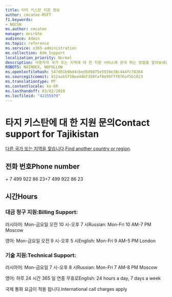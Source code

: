 ```yaml
---
title: 타지 키스탄 지원 정보
author: cmcatee-MSFT
f1.keywords:
- NOCSH
ms.author: cmcatee
manager: mnirkhe
audience: Admin
ms.topic: reference
ms.service: o365-administration
ms.collection: Adm_Support
localization_priority: Normal
description: 사용자의 국가 또는 지역에 대 한 지원 서비스에 문의 하는 방법을 알아보세요.
ROBOTS: NOINDEX, NOFOLLOW
ms.openlocfilehash: 547d01b9bd4cbed5d9d75e5939e38c444fc78364
ms.sourcegitcommit: 812aab5f58eed4bf359faf0e99f7f876af5b1023
ms.translationtype: MT
ms.contentlocale: ko-KR
ms.lasthandoff: 03/02/2020
ms.locfileid: "42355979"
---
```

# <a name="contact-support-for-tajikistan"></a><span data-ttu-id="41710-103">타지 키스탄에 대 한 지원 문의</span><span class="sxs-lookup"><span data-stu-id="41710-103">Contact support for Tajikistan</span></span>

<span data-ttu-id="41710-104">[다른 국가 또는 지역을 찾습니다](../contact-support-for-business-products.md).</span><span class="sxs-lookup"><span data-stu-id="41710-104">[Find another country or region](../contact-support-for-business-products.md).</span></span>

## <a name="phone-number"></a><span data-ttu-id="41710-105">전화 번호</span><span class="sxs-lookup"><span data-stu-id="41710-105">Phone number</span></span>
<span data-ttu-id="41710-106">+ 7 499 922 86 23</span><span class="sxs-lookup"><span data-stu-id="41710-106">+7 499 922 86 23</span></span>

## <a name="hours"></a><span data-ttu-id="41710-107">시간</span><span class="sxs-lookup"><span data-stu-id="41710-107">Hours</span></span>
### <a name="billing-support"></a><span data-ttu-id="41710-108">대금 청구 지원:</span><span class="sxs-lookup"><span data-stu-id="41710-108">Billing Support:</span></span>

<span data-ttu-id="41710-109">러시아어: Mon-금요일 오전 10 시-오후 7 시</span><span class="sxs-lookup"><span data-stu-id="41710-109">Russian: Mon-Fri 10 AM-7 PM Moscow</span></span>

<span data-ttu-id="41710-110">영어: Mon-금요일 오전 9 시-오후 5 시</span><span class="sxs-lookup"><span data-stu-id="41710-110">English: Mon-Fri 9 AM-5 PM London</span></span>

### <a name="technical-support"></a><span data-ttu-id="41710-111">기술 지원:</span><span class="sxs-lookup"><span data-stu-id="41710-111">Technical Support:</span></span>

<span data-ttu-id="41710-112">러시아어: Mon-금요일 7 시-오후 8 시</span><span class="sxs-lookup"><span data-stu-id="41710-112">Russian: Mon-Fri 7 AM-8 PM Moscow</span></span>

<span data-ttu-id="41710-113">영어: 하루 24 시간 365 일 연중 무휴로</span><span class="sxs-lookup"><span data-stu-id="41710-113">English: 24 hours a day, 7 days a week</span></span>

<span data-ttu-id="41710-114">국제 통화 요금이 적용 됩니다.</span><span class="sxs-lookup"><span data-stu-id="41710-114">International call charges apply</span></span>
